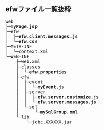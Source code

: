 
<H2>efwファイル一覧抜粋</H2>

<pre>
web
├─<b>myPage.jsp</b>
├─efw
│  ├─<b>efw.client.messages.js</b>
│  └─<b>efw.css</b>
├─META-INF
│  └─context.xml
└─WEB-INF
    ├─web.xml
    ├─classes
    │  └─<b>efw.properties</b>
    ├─efw
    │  ├─event
    │  │  └─<b>myEvent.js</b>
    │  ├─server
    │  │  ├─<b>efw.server.customize.js</b>
    │  │  └─<b>efw.server.messages.js</b>
    │  └─sql
    │      └─<b>mySqlGroup.xml</b>
    └─lib
        └─jdbc.XXXXXX.jar
</pre>


